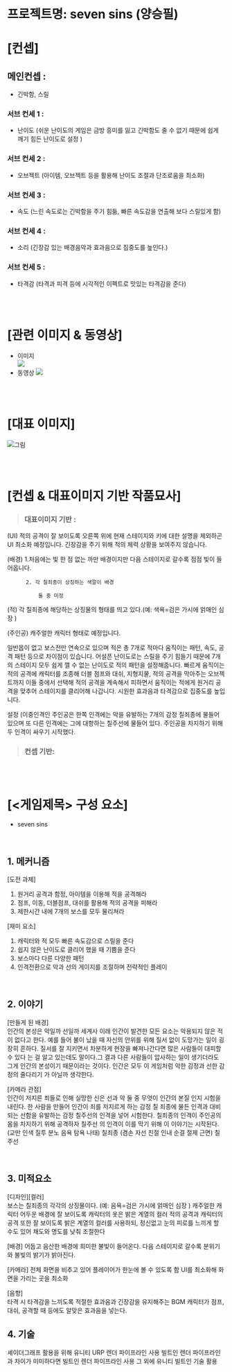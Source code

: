 # 프로젝트명: seven sins (양승필)

# [컨셉]

## 메인컨셉 :

- 긴박함, 스릴

### 서브 컨세 1 :

- 난이도 (쉬운 난이도의 게임은 금방 흥미를 잃고 긴박함도 줄 수 없기 때문에 쉽게 깨기 힘든 난이도로 설정 )

### 서브 컨세 2 :

- 오브젝트 (아이템, 오브젝트 등을 활용해 난이도 조절과 단조로움을 최소화)

### 서브 컨세 3 :

- 속도 (느린 속도로는 긴박함을 주기 힘듦, 빠른 속도감을 연출해 보다 스릴있게 함)

### 서브 컨세 4 :

- 소리 (긴장감 있는 배경음악과 효과음으로 집중도를 높인다.)

### 서브 컨세 5 :

- 타격감 (타격과 피격 등에 시각적인 이펙트로 맛있는 타격감을 준다)

<br><br>

# [관련 이미지 & 동영상]

- 이미지  
  <img src="./img/image.jpg">
- 동영상
  [![](./img/image3.PNG)](https://www.youtube.com/watch?v=HoWRPuAyIQA)

<br><br>

# [대표 이미지]

![그림](./img/image2.PNG)

<br><br>

# [컨셉 & 대표이미지 기반 작품묘사]

> ### 대표이미지 기반 :
(UI) 적의 공격이 잘 보이도록 오른쪽 위에 현재 스테이지와 키에 대한 설명을 제외하곤 UI 최소화 예정입니다. 긴장감을 주기 위해 적의 체력 상황을 보여주지 않습니다.

(배경) 1.처음에는 빛 한 점 없는 까만 배경이지만 다음 스테이지로 갈수록 점점 빛이 들어옵니다.

          2. 각 칠죄종이 상징하는 색깔이 배경 

              둘 중 미정

(적) 각 칠죄종에 해당하는 상징물의 형태를 띄고 있다.(예: 색욕=검은 가시에 얽매인 심장 )

(주인공) 캐주얼한 캐릭터 형태로 예정입니다.

일반몹이 없고 보스전만 연속으로 있으며 적은 총 7개로 적마다 움직이는 패턴, 속도, 공격 패턴 등으로 차이점이 있습니다. 어설픈 난이도로는 스릴을 주기 힘들기 때문에 7개의 스테이지 모두 쉽게 깰 수 없는 난이도로 적의 패턴을 설정해줍니다. 빠르게 움직이는 적의 공격에 캐릭터를 조종해 더블 점프와 대쉬, 지형지물, 적의 공격을 막아주는 오브젝트까지 이들 중에서 선택해 적의 공격을 계속해서 피하면서 움직이는 적에게 원거리 공격을 맞추어 스테이지를 클리어해 나갑니다. 시원한 효과음과 타격감으로 집중도를 높입니다.

설정 (이중인격인 주인공은 한쪽 인격에는 악을 유발하는 7개의 감정 칠죄종에 물들어 있으며 또 다른 인격에는 그에 대항하는 칠주선에 물들어 있다. 주인공을 차지하기 위해 두 인격이 싸우기 시작했다.

> ### 컨셉 기반:

<br><br>

# [<게임제목> 구성 요소]

- seven sins

<br>

## 1. 메커니즘

[도전 과제]

1. 원거리 공격과 함정, 아이템을 이용해 적을 공격해라
2. 점프, 이동, 더블점프, 대쉬를 활용해 적의 공격을 피해라
3. 제한시간 내에 7개의 보스를 모두 물리쳐라


[재미 요소]

1. 캐릭터와 적 모두 빠른 속도감으로 스릴을 준다
2. 쉽지 않은 난이도로 클리어 했을 때 기쁨을 준다
3. 보스마다 다른 다양한 패턴
4. 인격전환으로 악과 선의 게이지를 조절하며 전략적인 플레이


<br>

## 2. 이야기

[만들게 된 배경]  
인간의 본성은 악일까 선일까 세계사 이래 인간이 발견한 모든 요소는 악용되지 않은 적이
없다고 한다. 예를 들어 불이 났을 때 자신의 안위를 위해 질서 없이 도망가는 일이 굉장히
흔하다. 질서를 잘 지키면서 차분하게 현장을 빠져나간다면 많은 사람들이 대피할 수 있다
는 걸 알고 있는데도 말이다.그 결과 다른 사람들이 압사하는 일이 생기더라도 그게 인간의
본성이기 때문이라는 것이다. 인간은 모두 이 게임처럼 악한 감정과 선한 감정의 줄다리기
가 아닐까 생각한다.

[카메라 관점]  
인간이 저지른 죄들로 인해 실망한 신은 선과 악 둘 중 무엇이 인간의 본질
인지 시험을 내린다. 한 사람을 만들어 인간이 죄를 저지르게 하는 감정 칠
죄종에 물든 인격과 대비되는 선함을 유발하는 감정 칠주선의 인격을 넣어
시험한다. 칠죄종의 인격이 주인공의 몸을 차지하기 위해 공격하자 칠주선
의 인격이 이를 막기 위해 이 이야기는 시작된다.
(교만 인색 질투 분노 음욕 탐욕 나태) 칠죄종
(겸손 자선 친절 인내 순결 절제 근면) 칠주선

<br>

## 3. 미적요소

[디자인][컬러]  
보스는 칠죄종의 각각의 상징물이다.
(예: 음욕=검은 가시에 얽매인 심장 )
캐주얼한 캐릭터
어두운 배경에 잘 보이도록 캐릭터의 옷은 밝은 계열의 컬러
적의 공격과 캐릭터의 공격 또한 잘 보이도록 밝은 계열의 컬러를 사용하되, 정신없고 눈의 피로를
느끼게 할 수도 있어 채도와 명도를 낮춰 조절한다

[배경]
어둡고 음산한 배경에 희미한 불빛이 들어온다. 다음 스테이지로 갈수록 분위기와 불빛의 밝기가 밝아진다.

[카메라]
전체 화면을 비추고 있어 플레이어가 한눈에 볼 수 있도록 함
UI를 최소화해 화면을 가리는 곳을 최소화


[음향]  
타격 시 타격감을 느끼도록 적절한 효과음과 긴장감을 유지해주는 BGM
캐릭터가 점프, 대쉬, 공격할 때 등에도 알맞은 효과음을 넣는다.
<br>

## 4. 기술

셰이더그래프 활용을 위해 유니티 URP 렌더 파이프라인 사용
빌트인 렌더 파이프라인과 차이가 미미하다면 빌트인 렌더 파이프라인 사용
그 외에 유니티 빌트인 기술 활용
